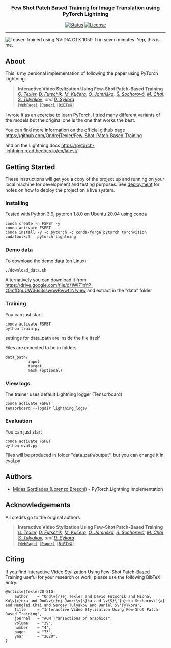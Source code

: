 
<h3 align="center">Few Shot Patch Based Training for Image Translation using PyTorch Lightning</h3>

<div align="center">

[![Status](https://img.shields.io/badge/status-active-success.svg)]()
[![License](https://img.shields.io/badge/license-MIT-blue.svg)](/LICENSE)


</div>

---


![Teaser](doc/webcam.gif)
Trained using NVIDIA GTX 1050 Ti in seven minutes.
Yep, this is me.

## About <a name = "about"></a>

This is my personal implementation of following the paper using PyTorch Lightning.

> **Interactive Video Stylization Using Few-Shot Patch-Based Training** </br>
_[O. Texler](https://ondrejtexler.github.io/), [D. Futschik](https://dcgi.fel.cvut.cz/people/futscdav),
[M. Kučera](https://www.linkedin.com/in/kuceram/), [O. Jamriška](https://dcgi.fel.cvut.cz/people/jamriond), 
[Š. Sochorová](https://dcgi.fel.cvut.cz/people/sochosar), [M. Chai](http://www.mlchai.com), 
[S. Tulyakov](http://www.stulyakov.com), and [D. Sýkora](https://dcgi.fel.cvut.cz/home/sykorad/)_ </br>
[[`WebPage`](https://ondrejtexler.github.io/patch-based_training)],
[[`Paper`](https://ondrejtexler.github.io/res/Texler20-SIG_patch-based_training_main.pdf)],
[[`BiBTeX`](#CitingFewShotPatchBasedTraining)]


I wrote it as an exercise to learn PyTorch.
I tried many different variants of the models but the original one is the one that works the best.

You can find more information on the official github page
https://github.com/OndrejTexler/Few-Shot-Patch-Based-Training

and on the Lightning docs
https://pytorch-lightning.readthedocs.io/en/latest/

## Getting Started <a name = "getting_started"></a>

These instructions will get you a copy of the project up and running on your local machine for development and testing purposes. See [deployment](#deployment) for notes on how to deploy the project on a live system.



### Installing

Tested with Python 3.9, pytorch 1.8.0 on Ubuntu 20.04 using conda

```
conda create -n FSPBT -y
conda activate FSPBT
conda install -y -c pytorch -c conda-forge pytorch torchvision cudatoolkit   pytorch-lightning
```

### Demo data

To download the demo data (on Linux)
```
./download_data.sh
```

Alternatively you can download it from  https://drive.google.com/file/d/1WI71nYP-z0mfDpuUW36s3sswpwRwwfrN/view
and extract in the "data" folder

### Training

You can just start

```
conda activate FSPBT
python train.py
```
settings for data_path are inside the file itself

Files are expected to be in folders
```
data_path/
          input
          target
          mask (optional)
```
### View logs
The trainer uses default Lightning logger (Tensorboard)

```
conda activate FSPBT
tensorboard --logdir lightning_logs/ 
```

### Evaluation

You can just start

```
conda activate FSPBT
python eval.py
```

Files will be produced in folder "data_path/output", but you can change it in eval.py



## Authors <a name = "authors"></a>

- [Midas Gordiades (Lorenzo Breschi)](https://github.com/rnwzd) - PyTorch Lightning implementation


##  Acknowledgements <a name = "acknowledgement"></a>
All credits go to the original authors

> **Interactive Video Stylization Using Few-Shot Patch-Based Training** </br>
_[O. Texler](https://ondrejtexler.github.io/), [D. Futschik](https://dcgi.fel.cvut.cz/people/futscdav),
[M. Kučera](https://www.linkedin.com/in/kuceram/), [O. Jamriška](https://dcgi.fel.cvut.cz/people/jamriond), 
[Š. Sochorová](https://dcgi.fel.cvut.cz/people/sochosar), [M. Chai](http://www.mlchai.com), 
[S. Tulyakov](http://www.stulyakov.com), and [D. Sýkora](https://dcgi.fel.cvut.cz/home/sykorad/)_ </br>
[[`WebPage`](https://ondrejtexler.github.io/patch-based_training)],
[[`Paper`](https://ondrejtexler.github.io/res/Texler20-SIG_patch-based_training_main.pdf)],
[[`BiBTeX`](#CitingFewShotPatchBasedTraining)]


## <a name="CitingFewShotPatchBasedTraining"></a>Citing
If you find Interactive Video Stylization Using Few-Shot Patch-Based Training useful 
for your research or work, please use the following BibTeX entry.

```
@Article{Texler20-SIG,
    author    = "Ond\v{r}ej Texler and David Futschik and Michal Ku\v{c}era and Ond\v{r}ej Jamri\v{s}ka and \v{S}\'{a}rka Sochorov\'{a} and Menglei Chai and Sergey Tulyakov and Daniel S\'{y}kora",
    title     = "Interactive Video Stylization Using Few-Shot Patch-Based Training",
    journal   = "ACM Transactions on Graphics",
    volume    = "39",
    number    = "4",
    pages     = "73",
    year      = "2020",
}
```